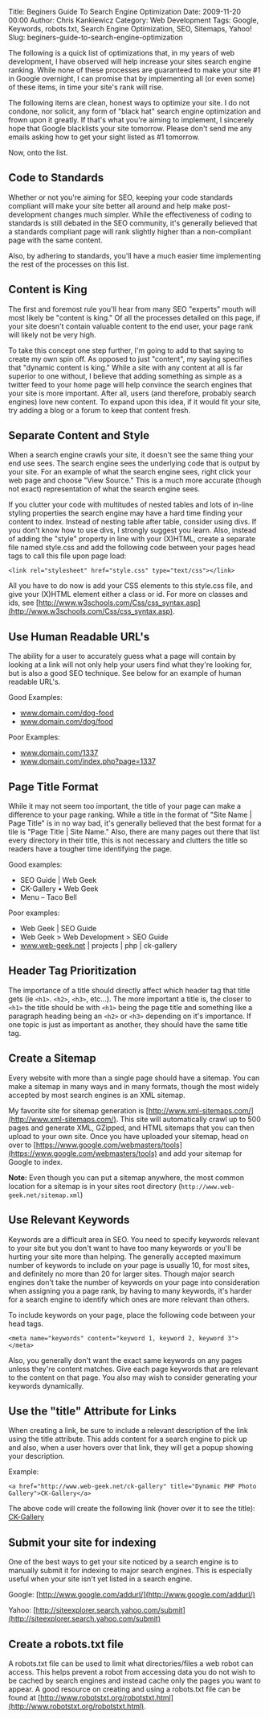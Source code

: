 Title: Beginers Guide To Search Engine Optimization
Date: 2009-11-20 00:00
Author: Chris Kankiewicz
Category: Web Development
Tags: Google, Keywords, robots.txt, Search Engine Optimization, SEO, Sitemaps, Yahoo!
Slug: beginers-guide-to-search-engine-optimization

The following is a quick list of optimizations that, in my years of web
development, I have observed will help increase your sites search engine
ranking. While none of these processes are guaranteed to make your site #1 in
Google overnight, I can promise that by implementing all (or even some) of these
items, in time your site's rank will rise.

The following items are clean, honest ways to optimize your site. I do not
condone, nor solicit, any form of "black hat" search engine optimization and
frown upon it greatly. If that's what you're aiming to implement, I sincerely
hope that Google blacklists your site tomorrow. Please don't send me any emails
asking how to get your sight listed as #1 tomorrow.

Now, onto the list.

## Code to Standards

Whether or not you're aiming for SEO, keeping your code standards compliant will
make your site better all around and help make post-development changes much
simpler. While the effectiveness of coding to standards is still debated in the
SEO community, it's generally believed that a standards compliant page will rank
slightly higher than a non-compliant page with the same content.

Also, by adhering to standards, you'll have a much easier time implementing the
rest of the processes on this list.

## Content is King

The first and foremost rule you'll hear from many SEO "experts" mouth will most
likely be "content is king." Of all the processes detailed on this page, if your
site doesn't contain valuable content to the end user, your page rank will
likely not be very high.

To take this concept one step further, I'm going to add to that saying to create
my own spin off. As opposed to just "content", my saying specifies that "dynamic
content is king." While a site with any content at all is far superior to one
without, I believe that adding something as simple as a twitter feed to your
home page will help convince the search engines that your site is more
important. After all, users (and therefore, probably search engines) love new
content. To expand upon this idea, if it would fit your site, try adding a blog
or a forum to keep that content fresh.

## Separate Content and Style

When a search engine crawls your site, it doesn't see the same thing your end
use sees. The search engine sees the underlying code that is output by your
site. For an example of what the search engine sees, right click your web page
and choose "View Source." This is a much more accurate (though not exact)
representation of what the search engine sees.

If you clutter your code with multitudes of nested tables and lots of in-line
styling properties the search engine may have a hard time finding your content
to index. Instead of nesting table after table, consider using divs. If you
don't know how to use divs, I strongly suggest you learn. Also, instead of
adding the "style" property in line with your (X)HTML, create a separate file
named style.css and add the following code between your pages head tags to call
this file upon page load:

    <link rel="stylesheet" href="style.css" type="text/css"></link>

All you have to do now is add your CSS elements to this style.css file, and give
your (X)HTML element either a class or id. For more on classes and ids, see
[http://www.w3schools.com/Css/css_syntax.asp](http://www.w3schools.com/Css/css_syntax.asp).

## Use Human Readable URL's

The ability for a user to accurately guess what a page will contain by looking
at a link will not only help your users find what they're looking for, but is
also a good SEO technique. See below for an example of human readable URL's.

Good Examples:

  * www.domain.com/dog-food
  * www.domain.com/dog/food

Poor Examples:

  * www.domain.com/1337
  * www.domain.com/index.php?page=1337

## Page Title Format

While it may not seem too important, the title of your page can make a
difference to your page ranking. While a title in the format of "Site Name |
Page Title" is in no way bad, it's generally believed that the best format for a
tile is "Page Title | Site Name." Also, there are many pages out there that list
every directory in their title, this is not necessary and clutters the title so
readers have a tougher time identifying the page.

Good examples:

  * SEO Guide | Web Geek
  * CK-Gallery • Web Geek
  * Menu – Taco Bell

Poor examples:

  * Web Geek | SEO Guide
  * Web Geek > Web Development > SEO Guide
  * www.web-geek.net | projects | php | ck-gallery

## Header Tag Prioritization

The importance of a title should directly affect which header tag that title
gets (ie `<h1>`. `<h2>`, `<h3>`, etc...).  The more important a title is, the
closer to `<h1>` the title should be with `<h1>` being the page title and
something like a paragraph heading being an `<h2>` or `<h3>` depending on it's
importance.  If one topic is just as important as another, they should have the
same title tag.

## Create a Sitemap

Every website with more than a single page should have a sitemap. You can make a
sitemap in many ways and in many formats, though the most widely accepted by
most search engines is an XML sitemap.

My favorite site for sitemap generation is
[http://www.xml-sitemaps.com/](http://www.xml-sitemaps.com/). This site will
automatically crawl up to 500 pages and generate XML, GZipped, and HTML sitemaps
that you can then upload to your own site. Once you have uploaded your sitemap,
head on over to
[https://www.google.com/webmasters/tools](https://www.google.com/webmasters/tools)
and add your sitemap for Google to index.

**Note:** Even though you can put a sitemap anywhere, the most common location
for a sitemap is in your sites root directory
(`http://www.web-geek.net/sitemap.xml`)

## Use Relevant Keywords

Keywords are a difficult area in SEO. You need to specify keywords relevant to
your site but you don't want to have too many keywords or you'll be hurting your
site more than helping. The generally accepted maximum number of keywords to
include on your page is usually 10, for most sites, and definitely no more than
20 for larger sites. Though major search engines don't take the number of
keywords on your page into consideration when assigning you a page rank, by
having to many keywords, it's harder for a search engine to identify which ones
are more relevant than others.

To include keywords on your page, place the following code between your head
tags.

    <meta name="keywords" content="keyword 1, keyword 2, keyword 3"></meta>

Also, you generally don't want the exact same keywords on any pages unless
they're content matches. Give each page keywords that are relevant to the
content on that page. You also may wish to consider generating your keywords
dynamically.

## Use the "title" Attribute for Links

When creating a link, be sure to include a relevant description of the link
using the title attribute. This adds content for a search engine to pick up and
also, when a user hovers over that link, they will get a popup showing your
description.

Example:

    <a href="http://www.web-geek.net/ck-gallery" title="Dynamic PHP Photo Gallery">CK-Gallery</a>

The above code will create the following link (hover over it to see the title):
[CK-Gallery](http://www.web-geek.net/ck-gallery "Dynamic PHP Photo Gallery")

## Submit your site for indexing

One of the best ways to get your site noticed by a search engine is to manually
submit it for indexing to major search engines. This is especially useful when
your site isn't yet listed in a search engine.

Google: [http://www.google.com/addurl/](http://www.google.com/addurl/)

Yahoo:
[http://siteexplorer.search.yahoo.com/submit](http://siteexplorer.search.yahoo.com/submit)

## Create a robots.txt file

A robots.txt file can be used to limit what directories/files a web robot can
access. This helps prevent a robot from accessing data you do not wish to be
cached by search engines and instead cache only the pages you want to appear. A
good resource on creating and using a robots.txt file can be found at
[http://www.robotstxt.org/robotstxt.html](http://www.robotstxt.org/robotstxt.html).
